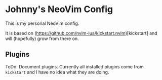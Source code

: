 # Johnny's NeoVim Config

This is my personal NeoVim config.

It is based on (https://github.com/nvim-lua/kickstart.nvim)[kickstart] and will (hopefully) grow from there on.

## Plugins

ToDo: Document plugins. Currently all installed plugins come from `kickstart` and I have no idea what they are doing.
